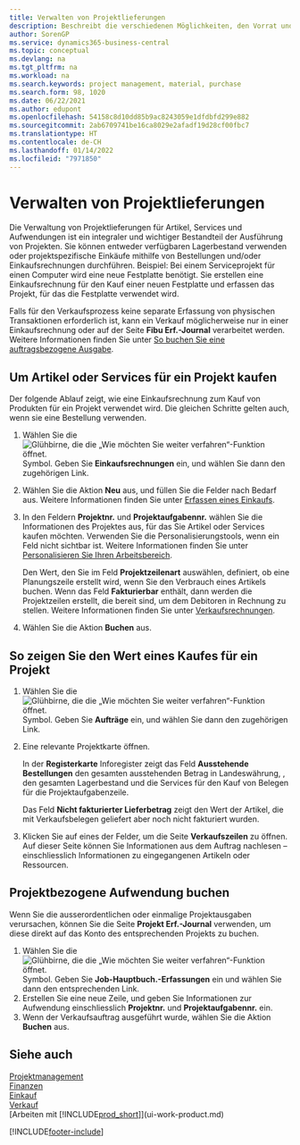 ```yaml
---
title: Verwalten von Projektlieferungen
description: Beschreibt die verschiedenen Möglichkeiten, den Vorrat und Kauf von Material und Dienstleistungen für Aufträge zu verwalten.
author: SorenGP
ms.service: dynamics365-business-central
ms.topic: conceptual
ms.devlang: na
ms.tgt_pltfrm: na
ms.workload: na
ms.search.keywords: project management, material, purchase
ms.search.form: 98, 1020
ms.date: 06/22/2021
ms.author: edupont
ms.openlocfilehash: 54158c8d10dd85b9ac8243059e1dfdbfd299e882
ms.sourcegitcommit: 2ab6709741be16ca8029e2afadf19d28cf00fbc7
ms.translationtype: HT
ms.contentlocale: de-CH
ms.lasthandoff: 01/14/2022
ms.locfileid: "7971850"
---
```

# <a name="manage-job-supplies"></a>Verwalten von Projektlieferungen
Die Verwaltung von Projektlieferungen für Artikel, Services und Aufwendungen ist ein integraler und wichtiger Bestandteil der Ausführung von Projekten. Sie können entweder verfügbaren Lagerbestand verwenden oder projektspezifische Einkäufe mithilfe von Bestellungen und/oder Einkaufsrechnungen durchführen. Beispiel: Bei einem Serviceprojekt für einen Computer wird eine neue Festplatte benötigt. Sie erstellen eine Einkaufsrechnung für den Kauf einer neuen Festplatte und erfassen das Projekt, für das die Festplatte verwendet wird.

Falls für den Verkaufsprozess keine separate Erfassung von physischen Transaktionen erforderlich ist, kann ein Verkauf möglicherweise nur in einer Einkaufsrechnung oder auf der Seite **Fibu Erf.-Journal** verarbeitet werden. Weitere Informationen finden Sie unter [So buchen Sie eine auftragsbezogene Ausgabe](projects-how-manage-project-supplies.md#to-post-a-job-related-expense).

## <a name="to-purchase-items-or-services-for-a-job"></a>Um Artikel oder Services für ein Projekt kaufen
Der folgende Ablauf zeigt, wie eine Einkaufsrechnung zum Kauf von Produkten für ein Projekt verwendet wird. Die gleichen Schritte gelten auch, wenn sie eine Bestellung verwenden.  

1. Wählen Sie die ![Glühbirne, die die „Wie möchten Sie weiter verfahren“-Funktion öffnet.](media/ui-search/search_small.png "Tell Me-Funktion") Symbol. Geben Sie **Einkaufsrechnungen** ein, und wählen Sie dann den zugehörigen Link.  
2. Wählen Sie die Aktion **Neu** aus, und füllen Sie die Felder nach Bedarf aus. Weitere Informationen finden Sie unter [Erfassen eines Einkaufs](purchasing-how-record-purchases.md).
3. In den Feldern **Projektnr.** und **Projektaufgabennr.** wählen Sie die Informationen des Projektes aus, für das Sie Artikel oder Services kaufen möchten. Verwenden Sie die Personalisierungstools, wenn ein Feld nicht sichtbar ist. Weitere Informationen finden Sie unter [Personalisieren Sie Ihren Arbeitsbereich](ui-personalization-user.md).

    Den Wert, den Sie im Feld **Projektzeilenart** auswählen, definiert, ob eine Planungszeile erstellt wird, wenn Sie den Verbrauch eines Artikels buchen. Wenn das Feld **Fakturierbar** enthält, dann werden die Projektzeilen erstellt, die bereit sind, um dem Debitoren in Rechnung zu stellen. Weitere Informationen finden Sie unter [Verkaufsrechnungen](projects-how-invoice-jobs.md).
4. Wählen Sie die Aktion **Buchen** aus.

## <a name="to-view-the-value-of-purchases-for-a-job"></a>So zeigen Sie den Wert eines Kaufes für ein Projekt
1. Wählen Sie die ![Glühbirne, die die „Wie möchten Sie weiter verfahren“-Funktion öffnet.](media/ui-search/search_small.png "Tell Me-Funktion") Symbol. Geben Sie **Aufträge** ein, und wählen Sie dann den zugehörigen Link.
2. Eine relevante Projektkarte öffnen.

    In der **Registerkarte** Inforegister zeigt das Feld **Ausstehende Bestellungen** den gesamten ausstehenden Betrag in Landeswährung, , den gesamten Lagerbestand und die Services für den Kauf von Belegen für die Projektaufgabenzeile.  

    Das Feld **Nicht fakturierter Lieferbetrag** zeigt den Wert der Artikel, die mit Verkaufsbelegen geliefert aber noch nicht fakturiert wurden.  
3. Klicken Sie auf eines der Felder, um die Seite **Verkaufszeilen** zu öffnen. Auf dieser Seite können Sie Informationen aus dem Auftrag nachlesen – einschliesslich Informationen zu eingegangenen Artikeln oder Ressourcen.

## <a name="to-post-a-job-related-expense"></a>Projektbezogene Aufwendung buchen
Wenn Sie die ausserordentlichen oder einmalige Projektausgaben verursachen, können Sie die Seite **Projekt Erf.-Journal** verwenden, um diese direkt auf das Konto des entsprechenden Projekts zu buchen.

1. Wählen Sie die ![Glühbirne, die die „Wie möchten Sie weiter verfahren“-Funktion öffnet.](media/ui-search/search_small.png "Tell Me-Funktion") Symbol. Geben Sie **Job-Hauptbuch.-Erfassungen** ein und wählen Sie dann den entsprechenden Link.  
2. Erstellen Sie eine neue Zeile, und geben Sie Informationen zur Aufwendung einschliesslich  **Projektnr.** und **Projektaufgabennr.** ein.  
3. Wenn der Verkaufsauftrag ausgeführt wurde, wählen Sie die Aktion **Buchen** aus.

## <a name="see-also"></a>Siehe auch
[Projektmanagement](projects-manage-projects.md)  
[Finanzen](finance.md)  
[Einkauf](purchasing-manage-purchasing.md)         
[Verkauf](sales-manage-sales.md)      
[Arbeiten mit [!INCLUDE[prod_short](includes/prod_short.md)]](ui-work-product.md)  


[!INCLUDE[footer-include](includes/footer-banner.md)]
